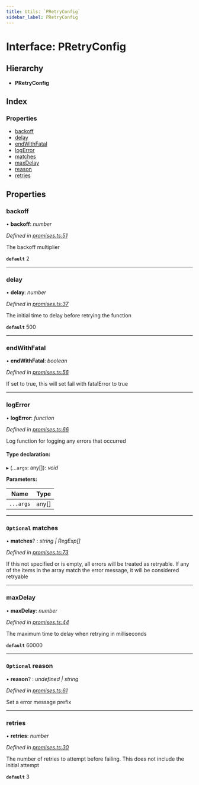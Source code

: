 ```yaml
---
title: Utils: `PRetryConfig`
sidebar_label: PRetryConfig
---
```


# Interface: PRetryConfig

## Hierarchy

* **PRetryConfig**

## Index

### Properties

* [backoff](pretryconfig.md#backoff)
* [delay](pretryconfig.md#delay)
* [endWithFatal](pretryconfig.md#endwithfatal)
* [logError](pretryconfig.md#logerror)
* [matches](pretryconfig.md#optional-matches)
* [maxDelay](pretryconfig.md#maxdelay)
* [reason](pretryconfig.md#optional-reason)
* [retries](pretryconfig.md#retries)

## Properties

###  backoff

• **backoff**: *number*

*Defined in [promises.ts:51](https://github.com/terascope/teraslice/blob/d2d877b60/packages/utils/src/promises.ts#L51)*

The backoff multiplier

**`default`** 2

___

###  delay

• **delay**: *number*

*Defined in [promises.ts:37](https://github.com/terascope/teraslice/blob/d2d877b60/packages/utils/src/promises.ts#L37)*

The initial time to delay before retrying the function

**`default`** 500

___

###  endWithFatal

• **endWithFatal**: *boolean*

*Defined in [promises.ts:56](https://github.com/terascope/teraslice/blob/d2d877b60/packages/utils/src/promises.ts#L56)*

If set to true, this will set fail with fatalError to true

___

###  logError

• **logError**: *function*

*Defined in [promises.ts:66](https://github.com/terascope/teraslice/blob/d2d877b60/packages/utils/src/promises.ts#L66)*

Log function for logging any errors that occurred

#### Type declaration:

▸ (...`args`: any[]): *void*

**Parameters:**

Name | Type |
------ | ------ |
`...args` | any[] |

___

### `Optional` matches

• **matches**? : *string | RegExp[]*

*Defined in [promises.ts:73](https://github.com/terascope/teraslice/blob/d2d877b60/packages/utils/src/promises.ts#L73)*

If this not specified or is empty, all errors will be treated as retryable.
If any of the items in the array match the error message,
it will be considered retryable

___

###  maxDelay

• **maxDelay**: *number*

*Defined in [promises.ts:44](https://github.com/terascope/teraslice/blob/d2d877b60/packages/utils/src/promises.ts#L44)*

The maximum time to delay when retrying in milliseconds

**`default`** 60000

___

### `Optional` reason

• **reason**? : *undefined | string*

*Defined in [promises.ts:61](https://github.com/terascope/teraslice/blob/d2d877b60/packages/utils/src/promises.ts#L61)*

Set a error message prefix

___

###  retries

• **retries**: *number*

*Defined in [promises.ts:30](https://github.com/terascope/teraslice/blob/d2d877b60/packages/utils/src/promises.ts#L30)*

The number of retries to attempt before failing.
This does not include the initial attempt

**`default`** 3
